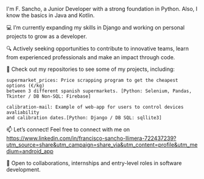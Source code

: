 I'm F. Sancho, a Junior Developer with a strong foundation in Python. Also, I know the basics in Java and Kotlin. 


💻 I’m currently expanding my skills in Django and working on personal projects to grow as a developer.

🔍 Actively seeking opportunities to contribute to innovative teams, learn from experienced professionals and make an impact through code.

📂 Check out my repositories to see some of my projects, including:

    supermarket_prices: Price scrapping program to get the cheapest options (€/kg) 
    between 3 different spanish supermarkets. [Python: Selenium, Pandas, Tkinter / DB Non-SQL: Firebase]

    calibration-mail: Example of web-app for users to control devices avaliability 
    and calibration dates.[Python: Django / DB SQL: sqllite3]

📫 Let’s connect! Feel free to connect with me on https://www.linkedin.com/in/francisco-sancho-llimera-722437239?utm_source=share&utm_campaign=share_via&utm_content=profile&utm_medium=android_app

🌟 Open to collaborations, internships and entry-level roles in software development.
